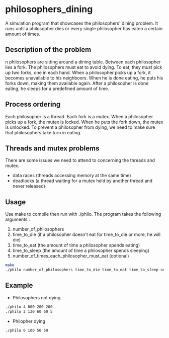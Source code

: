 # philosophers_dining

A simulation program that showcases the philosophers' dining problem. It runs until a philosopher dies or every 
single philosopher has eaten a certain amount of times.

## Description of the problem
n philosophers are sitting around a dining table. Between each philosopher lies a fork. The philosophers
must eat to avoid dying. To eat, they must pick up two forks, one in each hand. When a philosopher picks up a fork,
it becomes unavailable to his neighboors. When he is done eating, he puts his forks down, making them available
again. After a philosopher is done eating, he sleeps for a predefined amount of time.

## Process ordering
Each philosopher is a thread. Each fork is a mutex. When a philosopher picks up a fork, the mutex is locked.
When he puts the fork down, the mutex is unlocked. To prevent a philosopher from dying, we need to make sure that
philosophers take turn in eating.

## Threads and mutex problems
There are some issues we need to attend to concerning the threads and mutex.
* data races (threads accessing memory at the same time)
* deadlocks (a thread waiting for a mutex held by another thread and never released)

## Usage
Use make to compile then run with ./philo. The program takes the following arguments :
1) number_of_philosophers 
2) time_to_die (if a philosopher doesn't eat for time_to_die or more, he will die)
3) time_to_eat (the amount of time a philosopher spends eating)
4) time_to_sleep (the amount of time a philosopher spends sleeping)
5) number_of_times_each_philosopher_must_eat (optional)

```bash
make
./philo number_of_philosophers time_to_die time_to_eat time_to_sleep number_of_times_each_philosopher_must_eat
```
## Example
* Philosophers not dying
``` bash
./philo 4 800 200 200
./philo 2 130 60 60 5
```
* Philopher dying
``` bash
./philo 6 100 50 50
```
